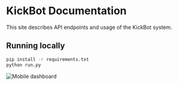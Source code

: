 # KickBot Documentation

This site describes API endpoints and usage of the KickBot system.

## Running locally

```bash
pip install -r requirements.txt
python run.py
```

![Mobile dashboard](mobile.png)
